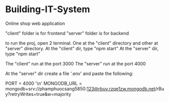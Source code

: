 # Building-IT-System
Online shop web application

"client" folder is for frontend 
"server" folder is for backend

to run the proj, open 2 terminal. One at the "client" directory and other at "server" directory.
At the "client" dir, type "npm start"
At the "server" dir, type "npm start"

The "client" run at the port 3000
The "server" run at the port 4000

At the "server" dir create a file '.env' and paste the following:

PORT = 4000 '\n'
MONGODB_URL = mongodb+srv://phamphuocsang5850:123@rbuy.rzqe1zw.mongodb.net/rBuy?retryWrites=true&w=majority
